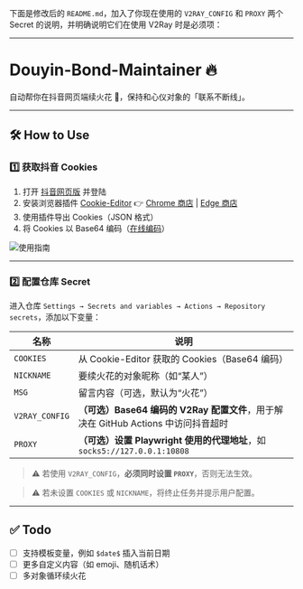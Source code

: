 下面是修改后的 `README.md`，加入了你现在使用的 `V2RAY_CONFIG` 和 `PROXY` 两个 Secret 的说明，并明确说明它们在使用 V2Ray 时是必须项：

---

# Douyin-Bond-Maintainer 🔥

自动帮你在抖音网页端续火花 💖，保持和心仪对象的「联系不断线」。

---

## 🛠️ How to Use

### 1️⃣ 获取抖音 Cookies

1. 打开 [抖音网页版](https://www.douyin.com/) 并登陆
2. 安装浏览器插件 [Cookie-Editor](https://cookie-editor.com/)
   👉 [Chrome 商店](https://chromewebstore.google.com/detail/cookie-editor/hlkenndednhfkekhgcdicdfddnkalmdm) | [Edge 商店](https://microsoftedge.microsoft.com/addons/detail/cookieeditor/neaplmfkghagebokkhpjpoebhdledlfi)
3. 使用插件导出 Cookies（JSON 格式）
4. 将 Cookies 以 Base64 编码（[在线编码](https://www.sojson.com/base64.html)）

![使用指南](https://github.com/user-attachments/assets/6216240b-c0af-4461-8894-f2c45c81fb25)

---

### 2️⃣ 配置仓库 Secret

进入仓库 `Settings → Secrets and variables → Actions → Repository secrets`，添加以下变量：

| 名称             | 说明                                                                           |
| -------------- |------------------------------------------------------------------------------|
| `COOKIES`      | 从 Cookie-Editor 获取的 Cookies（Base64 编码）                                       |
| `NICKNAME`     | 要续火花的对象昵称（如“某人”）                                                             |
| `MSG`          | 留言内容（可选，默认为“火花”）                                                             |
| `V2RAY_CONFIG` | **（可选）Base64 编码的 V2Ray 配置文件**，用于解决在 GitHub Actions 中访问抖音超时                   |
| `PROXY`        | **（可选）设置 Playwright 使用的代理地址**，如 `socks5://127.0.0.1:10808` |

> ⚠️ 若使用 `V2RAY_CONFIG`，**必须同时设置 `PROXY`**，否则无法生效。

> ⚠️ 若未设置 `COOKIES` 或 `NICKNAME`，将终止任务并提示用户配置。

---

## ✅ Todo

* [ ] 支持模板变量，例如 `$date$` 插入当前日期
* [ ] 更多自定义内容（如 emoji、随机话术）
* [ ] 多对象循环续火花
